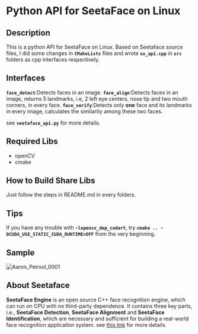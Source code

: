 # Python API for SeetaFace on Linux

## Description

This is a python API for SeetaFace on Linux. Based on Seetaface source files, I did some changes in **`CMakeLists`** files and wrote **`so_api.cpp`** in **`src`** folders as cpp interfaces respectively.

## Interfaces

**`face_detect`**:Detects faces in an image.
**`face_align`**:Detects faces in an image, returns 5 landmarks, i.e, 2 left eye centers, nose tip and two mouth corners, in every face.
**`face_verify`**:Detects only **one** face and its landmarks in every image, calculates the similarity among these two faces.

see **`seetaface_api.py`** for more details.

## Required Libs

- openCV
- cmake

## How to Build Share Libs

Just follow the steps in README.md in every folders.

## Tips

If you have any trouble with **`-lopencv_dep_cudart`**, try **`cmake .. -DCUDA_USE_STATIC_CUDA_RUNTIME=OFF`** from the very beginning.

## Sample

![Aaron_Peirsol_0001](https://ooo.0o0.ooo/2017/03/07/58be302547a7b.jpg)

## About Seetaface

**SeetaFace Engine** is an open source C++ face recognition engine, which can run on CPU with no third-party dependence. It contains three key parts, i.e., **SeetaFace Detection**, **SeetaFace Alignment** and **SeetaFace Identification**, which are necessary and sufficient for building a real-world face recognition applicaiton system.
see [this link](https://github.com/seetaface/SeetaFaceEngine) for more details.
